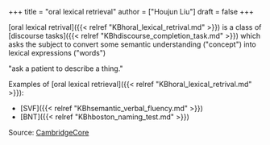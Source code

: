+++
title = "oral lexical retrieval"
author = ["Houjun Liu"]
draft = false
+++

[oral lexical retrival]({{< relref "KBhoral_lexical_retrival.md" >}}) is a class of [discourse tasks]({{< relref "KBhdiscourse_completion_task.md" >}}) which asks the subject to convert some semantic understanding ("concept") into lexical expressions ("words")

"ask a patient to describe a thing."

Examples of [oral lexical retrieval]({{< relref "KBhoral_lexical_retrival.md" >}}):

-   [SVF]({{< relref "KBhsemantic_verbal_fluency.md" >}})
-   [BNT]({{< relref "KBhboston_naming_test.md" >}})

Source: [CambridgeCore](https://www.cambridge.org/core/books/abs/cambridge-handbook-of-biolinguistics/lexical-retrieval-and-its-breakdown-in-aphasia-and-developmental-language-impairment/74D1249BE4923384AF56C2572187E6BF)